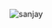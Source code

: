 ![sanjay](https://github.com/sanjaynarisetty/labb/assets/137621457/4ec2a55f-9012-494d-ac34-04820d20d8cb)
